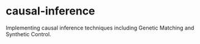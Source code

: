 # causal-inference
Implementing causal inference techniques including Genetic Matching and Synthetic Control. 
